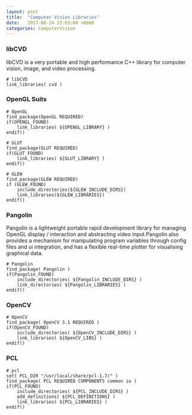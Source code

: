 ```yaml
---
layout: post
title:  "Computer Vision Libraries"
date:   2017-08-24 22:03:00 +0800
categories: ComputerVision
---
```


### libCVD
libCVD is a very portable and high performance C++ library for computer vision, image, and video processing.   
```
# libCVD
link_libraries( cvd )
```
### OpenGL Suits
```
# OpenGL
find_package(OpenGL REQUIRED)
if(OPENGL_FOUND)
    link_libraries( ${OPENGL_LIBRARY} )
endif()
```
```
# GLUT
find_package(GLUT REQUIRED)
if(GLUT_FOUND)
    link_libraries( ${GLUT_LIBRARY} )
endif()
```
```
# GLEW
find_package(GLEW REQUIRED)
if (GLEW_FOUND)
    include_directories(${GLEW_INCLUDE_DIRS})
    link_libraries(${GLEW_LIBRARIES})
endif()
```
### Pangolin
Pangolin is a lightweight portable rapid development library for managing OpenGL display / interaction and abstracting video input.Pangolin also provides a mechanism for manipulating program variables through config files and ui integration, and has a flexible real-time plotter for visualising graphical data.
```
# Pangolin
find_package( Pangolin )
if(Pangolin_FOUND)
    include_directories( ${Pangolin_INCLUDE_DIRS} )
    link_directories( ${Pangolin_LIBRARIES} )
endif()
```
### OpenCV  
```
# OpenCV
find_package( OpenCV 3.1 REQUIRED )
if(OpenCV_FOUND)
    include_directories( ${OpenCV_INCLUDE_DIRS} )
    link_libraries( ${OpenCV_LIBS} )
endif()
```
### PCL
```
# pcl
set( PCL_DIR "/usr/local/share/pcl-1.7/" )
find_package( PCL REQUIRED COMPONENTS common io )
if(PCL_FOUND)
    include_directories( ${PCL_INCLUDE_DIRS} )
    add_definitions( ${PCL_DEFINITIONS} )
    link_libraries( ${PCL_LIBRARIES} )
endif()
```
